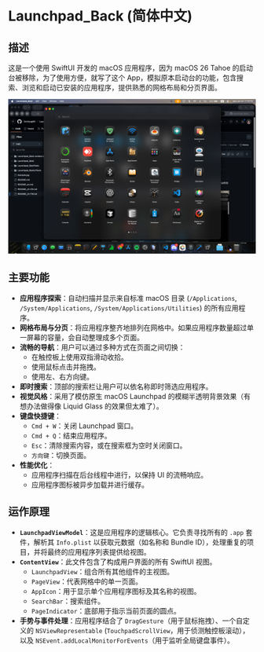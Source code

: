 # Launchpad_Back (简体中文)

## 描述

这是一个使用 SwiftUI 开发的 macOS 应用程序，因为 macOS 26 Tahoe 的启动台被移除，为了使用方便，就写了这个 App，模拟原本启动台的功能，包含搜索、浏览和启动已安装的应用程序，提供熟悉的网格布局和分页界面。

![示例](./Example.png)

## 主要功能

*   **应用程序探索**：自动扫描并显示来自标准 macOS 目录 (`/Applications`, `/System/Applications`, `/System/Applications/Utilities`) 的所有应用程序。
*   **网格布局与分页**：将应用程序整齐地排列在网格中。如果应用程序数量超过单一屏幕的容量，会自动整理成多个页面。
*   **流畅的导航**：用户可以通过多种方式在页面之间切换：
    *   在触控板上使用双指滑动收拾。
    *   使用鼠标点击并拖拽。
    *   使用左、右方向键。
*   **即时搜索**：顶部的搜索栏让用户可以依名称即时筛选应用程序。
*   **视觉风格**：采用了模仿原生 macOS Launchpad 的模糊半透明背景效果（有想办法做得像 Liquid Glass 的效果但太难了）。
*   **键盘快捷键**：
    *   `Cmd + W`：关闭 Launchpad 窗口。
    *   `Cmd + Q`：结束应用程序。
    *   `Esc`：清除搜索内容，或在搜索框为空时关闭窗口。
    *   `方向键`：切换页面。
*   **性能优化**：
    *   应用程序扫描在后台线程中进行，以保持 UI 的流畅响应。
    *   应用程序图标被异步加载并进行缓存。

## 运作原理

*   **`LaunchpadViewModel`**：这是应用程序的逻辑核心。它负责寻找所有的 `.app` 套件，解析其 `Info.plist` 以获取元数据（如名称和 Bundle ID），处理重复的项目，并将最终的应用程序列表提供给视图。
*   **`ContentView`**：此文件包含了构成用户界面的所有 SwiftUI 视图。
    *   `LaunchpadView`：组合所有其他组件的主视图。
    *   `PageView`：代表网格中的单一页面。
    *   `AppIcon`：用于显示单个应用程序图标及其名称的视图。
    *   `SearchBar`：搜索组件。
    *   `PageIndicator`：底部用于指示当前页面的圆点。
*   **手势与事件处理**：应用程序结合了 `DragGesture`（用于鼠标拖拽）、一个自定义的 `NSViewRepresentable` (`TouchpadScrollView`，用于侦测触控板滚动），以及 `NSEvent.addLocalMonitorForEvents`（用于监听全局键盘事件）。
